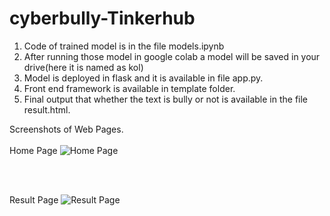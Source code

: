 # cyberbully-Tinkerhub
1. Code of trained model is in the file models.ipynb
2. After running those model in google colab a model will be saved in your drive(here it is named as kol)
3. Model is deployed in flask and it is available in file app.py.
4. Front end framework is available in template folder.
5. Final output that whether the text is bully or not is available in the file result.html.

Screenshots of Web Pages.
<br/>
<br/>
Home Page
![Home Page](https://github.com/Eternal-Soul-786/cyberbully-Tinkerhub/blob/master/Screenshots/Screenshot%20(69).png)

<br/>
<br/>

Result Page
![Result Page](https://github.com/Eternal-Soul-786/cyberbully-Tinkerhub/blob/master/Screenshots/Screenshot%20(70).png)
